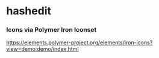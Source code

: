 # hashedit

### Icons via Polymer Iron Iconset
https://elements.polymer-project.org/elements/iron-icons?view=demo:demo/index.html